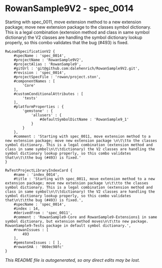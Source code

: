 # RowanSample9V2 - spec_0014
Starting with spec_0011, move extension method to a new extension package; move new extension package 
		to the classes symbol dictionary. This is a legal combination (extension method and class in same symbol
		dictionary) the V2 classes are handling the symbol dictionary lookup properly, so this combo validates that
		the bug (#493) is fixed.
```
RwLoadSpecificationV2 {
	#specName : 'spec_0014',
	#projectName : 'RowanSample9V2',
	#projectAlias : 'RowanSample9',
	#gitUrl : 'git@github.com:dalehenrich/RowanSample9V2.git',
	#revision : 'spec_0014',
	#projectSpecFile : 'rowan/project.ston',
	#componentNames : [
		'Core'
	],
	#customConditionalAttributes : [
		'tests'
	],
	#platformProperties : {
		'gemstone' : {
			'allusers' : {
				#defaultSymbolDictName : 'RowanSample9_1'
			}
		}
	},
	#comment : 'Starting with spec_0011, move extension method to a new extension package; move new extension package \n\t\tto the classes symbol dictionary. This is a legal combination (extension method and class in same symbol\n\t\tdictionary) the V2 classes are handling the symbol dictionary lookup properly, so this combo validates that\n\t\tthe bug (#493) is fixed.'
}

RwTestProjectLibraryIndexCard {
	#name : 'index_0014',
	#title : 'Starting with spec_0011, move extension method to a new extension package; move new extension package \n\t\tto the classes symbol dictionary. This is a legal combination (extension method and class in same symbol\n\t\tdictionary) the V2 classes are handling the symbol dictionary lookup properly, so this combo validates that\n\t\tthe bug (#493) is fixed.',
	#specName : 'spec_0014',
	#index : 14,
	#derivedFrom : 'spec_0011',
	#comment : 'RowanSample9-Core and RowanSample9-Extensions1 in same symbol dictionary, but extension method moves\n\t\tto new package. RowanSample9-Tests package in default symbol dictionary.',
	#rowanIssues : [
		493
	],
	#gemstoneIssues : [ ],
	#rowanSHA : '060ec98fc'
}
```

*This README file is autogenerated, so any direct edits may be lost.*
